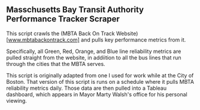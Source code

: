Masschusetts Bay Transit Authority Performance Tracker Scraper
-------------------------------------------------------------

This script crawls the (MBTA Back On Track Website)[www.mbtabackontrack.com]
and pulls key performance metrics from it.

Specifically, all Green, Red, Orange, and Blue line reliability metrics are
pulled straight from the website, in addiition to all the bus lines that run
through the cities that the MBTA serves.

This script is originally adapted from one I used for work while at the City
of Boston. That version of this script is runs on a schedule where it pulls 
MBTA reliability metrics daily. Those data are then pulled into a Tableau dashboard,
which appears in Mayor Marty Walsh's office for his personal viewing.
